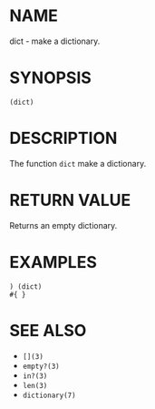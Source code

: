 # NAME
dict - make a dictionary.

# SYNOPSIS

    (dict)

# DESCRIPTION
The function `dict` make a dictionary.

# RETURN VALUE
Returns an empty dictionary.

# EXAMPLES

    ) (dict)
    #{ }

# SEE ALSO
- `[](3)`
- `empty?(3)`
- `in?(3)`
- `len(3)`
- `dictionary(7)`
